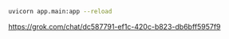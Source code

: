 ```bash
uvicorn app.main:app --reload
```

https://grok.com/chat/dc587791-ef1c-420c-b823-db6bff5957f9